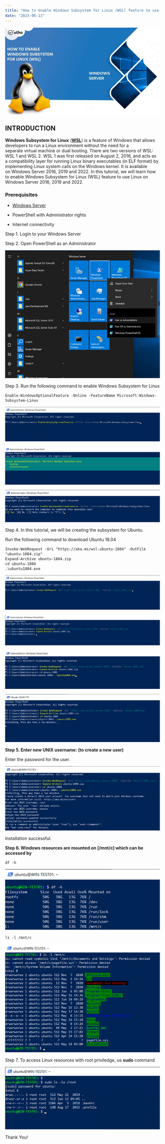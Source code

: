 ```yaml
---
title: "How to enable Windows Subsystem for Linux (WSL) feature to use Linux on Windows Server."
date: "2023-06-13"
---
```


![](images/How-to-enable-Windows-Subsystem-for-Linux-WSL-feature-to-use-Linux-on-Windows-Server-1024x576.jpg)

## INTRODUCTION

**Windows Subsystem for Linux** (**[WSL](https://learn.microsoft.com/en-us/windows/wsl/install)**) is a feature of Windows that allows developers to run a Linux environment without the need for a separate virtual machine or dual booting. There are two versions of WSL: WSL 1 and WSL 2. WSL 1 was first released on August 2, 2016, and acts as a compatibility layer for running Linux binary executables (in ELF format) by implementing Linux system calls on the Windows kernel. It is available on Windows Server 2016, 2019 and 2022. In this tutorial, we will learn how to enable Windows Subsystem for Linux (WSL) feature to use Linux on Windows Server 2016, 2019 and 2022.

### Prerequisites

- [Windows Server](https://utho.com/docs/tutorial/how-to-install-active-directory-domain-service-on-windows-server/?preview_id=11159&preview_nonce=171803715d&preview=true)

- PowerShell with Administrator rights

- Internet connectivity

Step 1. Login to your Windows Server

Step 2. Open PowerShell as an Administrator

![](images/Screenshot_11-19.png)

Step 3. Run the following command to enable Windows Subsystem for Linux

```
Enable-WindowsOptionalFeature -Online -FeatureName Microsoft-Windows-Subsystem-Linux
```

![enable Windows Subsystem for Linux](images/Screenshot_1-40.png)

![](images/Screenshot_2-50-1024x253.png)

![enable Windows Subsystem for Linux](images/Screenshot_3-39.png)

Step 4. In this tutorial, we will be creating the subsystem for Ubuntu.

Run the following command to download Ubuntu 18.04

```
Invoke-WebRequest -Uri "https://aka.ms/wsl-ubuntu-1804" -OutFile "ubuntu-1804.zip"
Expand-Archive ubuntu-1804.zip
cd ubuntu-1804
.\ubuntu1804.exe
```

![](images/Screenshot_4-39-1024x227.png)

![enable Windows Subsystem for Linux](images/Screenshot_6-32-1024x202.png)

![](images/Screenshot_7-29.png)

![enable Windows Subsystem for Linux](images/Screenshot_8-27.png)

**Step 5. Enter new UNIX username: (to create a new user)**

Enter the password for the user.

![](images/Screenshot_9-24.png)

Installation successful.

**Step 6. Windows resources are mounted on \[/mnt/c\] which can be accessed by**

```
df -h
```

![enable Windows Subsystem for Linux](images/Screenshot_10-16.png)

```
ls -l /mnt/c
```

![](images/Screenshot_11-18.png)

Step 7. To access Linux resources with root priviledge, us **sudo** command

![enable Windows Subsystem for Linux](images/Screenshot_12-18.png)

Thank You!
